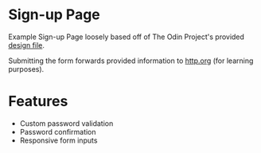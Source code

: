 # Sign-up Page

Example Sign-up Page loosely based off of The Odin Project's provided <a href="https://cdn.statically.io/gh/TheOdinProject/curriculum/afdbabfab03fbc34783c6b6f3920aba4a4d3b935/intermediate_html_css/forms/project_sign_up_form/imgs/sign-up-form.png">design file</a>.

Submitting the form forwards provided information to <a href="https://httpbin.org">http.org</a> (for learning purposes).

# Features

- Custom password validation
- Password confirmation
- Responsive form inputs
